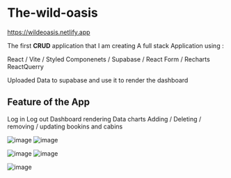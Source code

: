 # The-wild-oasis

https://wildeoasis.netlify.app

The first **CRUD** application that I am creating
A full stack Application using : 

React / Vite / Styled Componenets / Supabase / React Form / Recharts  ReactQuerry  

Uploaded Data to supabase and use it to render the dashboard 

## Feature of the App 

Log in Log out 
Dashboard rendering Data charts 
Adding / Deleting / removing / updating bookins and cabins 

![image](https://github.com/Heechem/the-wild-oasis/assets/117024247/fa811c89-5846-415d-8960-523f8124c41f) ![image](https://github.com/Heechem/the-wild-oasis/assets/117024247/efe8e5f9-7342-46a8-8237-36d0be9e28ea)

![image](https://github.com/Heechem/the-wild-oasis/assets/117024247/d9ba6665-8fd4-4951-9859-f6ef8d85c03c) ![image](https://github.com/Heechem/the-wild-oasis/assets/117024247/003eaecc-7913-4d27-9e29-7f673bbd5cd8)

![image](https://github.com/Heechem/the-wild-oasis/assets/117024247/5692aa6a-e49b-477f-bf7c-59096dfec7c6)
